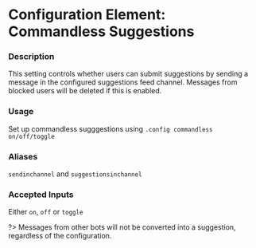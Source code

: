 # Configuration Element: Commandless Suggestions

### Description
This setting controls whether users can submit suggestions by sending a message in the configured suggestions feed channel. Messages from blocked users will be deleted if this is enabled.

### Usage
Set up commandless sugggestions using `.config commandless on/off/toggle`

### Aliases
`sendinchannel` and `suggestionsinchannel`

### Accepted Inputs
Either `on`, `off` or `toggle`

?> Messages from other bots will not be converted into a suggestion, regardless of the configuration.
